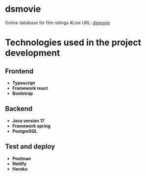 # dsmovie
Online database for film ratings
#Live URL:
[dsmovie](https://marcosfc-dsmovie.netlify.app/)
  # Technologies used in the project development
  ## Frontend
  * **Typescript**
  * **Framework react**
  * **Bootstrap**
  ## Backend
  * **Java version 17**
  * **Framework spring**
  * **PostgreSQL**
  ## Test and deploy
  * **Postman**
  * **Netlify**
  * **Heroku**
